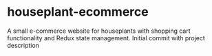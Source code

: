 # houseplant-ecommerce
A small e-commerce website for houseplants with shopping cart functionality and Redux state management.
Initial commit with project description
